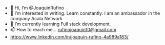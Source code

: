 - 👋 Hi, I’m @JoaquinRufino
- 👀 I’m interested in writing. Learn constantly. I am an ambassador in the company Acala Network
- 🌱 I’m currently learning Full stack development. 
- 📫 How to reach me... rufinojoaquin10@gmail.com
- https://www.linkedin.com/in/joaquin-rufino-4a989a183/

<!---
JoaquinRufino/JoaquinRufino is a ✨ special ✨ repository because its `README.md` (this file) appears on your GitHub profile.
You can click the Preview link to take a look at your changes.
--->
